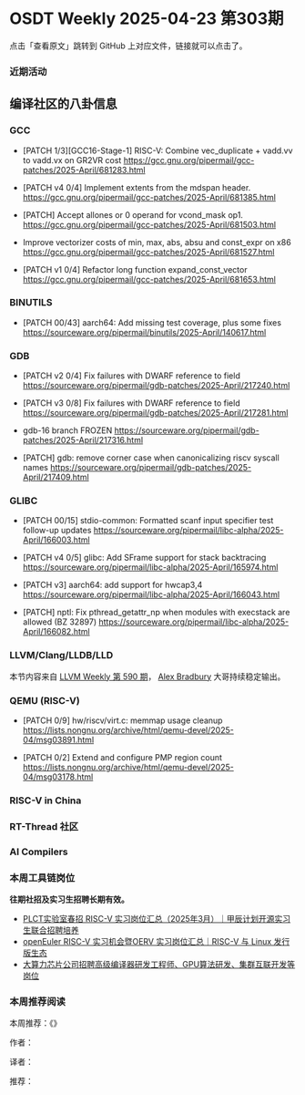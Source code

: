 # OSDT Weekly 2025-04-23 第303期

点击「查看原文」跳转到 GitHub 上对应文件，链接就可以点击了。

### 近期活动

## 编译社区的八卦信息

### GCC

- [PATCH 1/3][GCC16-Stage-1] RISC-V: Combine vec_duplicate + vadd.vv to vadd.vx on GR2VR cost
  https://gcc.gnu.org/pipermail/gcc-patches/2025-April/681283.html

- [PATCH v4 0/4] Implement extents from the mdspan header.
  https://gcc.gnu.org/pipermail/gcc-patches/2025-April/681385.html

- [PATCH] Accept allones or 0 operand for vcond_mask op1.
  https://gcc.gnu.org/pipermail/gcc-patches/2025-April/681503.html

- Improve vectorizer costs of min, max, abs, absu and const_expr on x86
  https://gcc.gnu.org/pipermail/gcc-patches/2025-April/681527.html

- [PATCH v1 0/4] Refactor long function expand_const_vector
  https://gcc.gnu.org/pipermail/gcc-patches/2025-April/681653.html

### BINUTILS

- [PATCH 00/43] aarch64: Add missing test coverage, plus some fixes
  https://sourceware.org/pipermail/binutils/2025-April/140617.html

### GDB

- [PATCH v2 0/4] Fix failures with DWARF reference to field
  https://sourceware.org/pipermail/gdb-patches/2025-April/217240.html

- [PATCH v3 0/8] Fix failures with DWARF reference to field
  https://sourceware.org/pipermail/gdb-patches/2025-April/217281.html

- gdb-16 branch FROZEN
  https://sourceware.org/pipermail/gdb-patches/2025-April/217316.html

- [PATCH] gdb: remove corner case when canonicalizing riscv syscall names
  https://sourceware.org/pipermail/gdb-patches/2025-April/217409.html

### GLIBC

- [PATCH 00/15] stdio-common: Formatted scanf input specifier test follow-up updates
  https://sourceware.org/pipermail/libc-alpha/2025-April/166003.html

- [PATCH v4 0/5] glibc: Add SFrame support for stack backtracing
  https://sourceware.org/pipermail/libc-alpha/2025-April/165974.html

- [PATCH v3] aarch64: add support for hwcap3,4
  https://sourceware.org/pipermail/libc-alpha/2025-April/166043.html

- [PATCH] nptl: Fix pthread_getattr_np when modules with execstack are allowed (BZ 32897)
  https://sourceware.org/pipermail/libc-alpha/2025-April/166082.html

### LLVM/Clang/LLDB/LLD

本节内容来自 [LLVM Weekly 第 590 期](http://llvmweekly.org/issue/590)，
[Alex Bradbury](https://www.linkedin.com/in/alex-bradbury/) 大哥持续稳定输出。

### QEMU (RISC-V)

- [PATCH 0/9] hw/riscv/virt.c: memmap usage cleanup
  https://lists.nongnu.org/archive/html/qemu-devel/2025-04/msg03891.html

- [PATCH 0/2] Extend and configure PMP region count
  https://lists.nongnu.org/archive/html/qemu-devel/2025-04/msg03178.html

### RISC-V in China

### RT-Thread 社区

### AI Compilers

### 本周工具链岗位

**往期社招及实习生招聘长期有效。**

- [PLCT实验室春招 RISC-V 实习岗位汇总（2025年3月）｜甲辰计划开源实习生联合招聘培养](https://mp.weixin.qq.com/s/no5v_YeGI3LUE7mYv5wUpQ)
- [openEuler RISC-V 实习机会暨OERV 实习岗位汇总｜RISC-V 与 Linux 发行版生态](https://mp.weixin.qq.com/s/87XEhORtte_iTTZqjinX2g)
- [大算力芯片公司招聘高级编译器研发工程师、GPU算法研发、集群互联开发等岗位](https://mp.weixin.qq.com/s/ONoNJ5jZmL794AdtlHrDuQ)

### 本周推荐阅读

本周推荐：《》

作者：

译者：

推荐：

